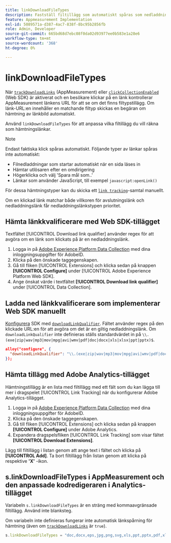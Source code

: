 ```yaml
---
title: linkDownloadFileTypes
description: Fastställ filtillägg som automatiskt spåras som nedladdningslänkar.
feature: Appmeasurement Implementation
exl-id: 5089571a-d387-4ac7-838f-8bc95b2856fb
role: Admin, Developer
source-git-commit: 665bd68d7ebc08f0da02d93977ee0b583e1a28e6
workflow-type: tm+mt
source-wordcount: '368'
ht-degree: 0%

---
```


# linkDownloadFileTypes

När [`trackDownloadLinks`](trackdownloadlinks.md) (AppMeasurement) eller [`clickCollectionEnabled`](trackdownloadlinks.md) (Web SDK) är aktiverat och en besökare klickar på en länk kontrollerar AppMeasurement länkens URL för att se om det finns filtypstillägg. Om länk-URL:en innehåller en matchande filtyp skickas en begäran om hämtning av länkbild automatiskt.

Använd `linkDownloadFileTypes` för att anpassa vilka filtillägg du vill räkna som hämtningslänkar.

>[!NOTE]
>
>Endast faktiska klick spåras automatiskt. Följande typer av länkar spåras inte automatiskt:
>
>* Filnedladdningar som startar automatiskt när en sida läses in
>* Hämtar utlösaren efter en omdirigering
>* Högerklicka och välj &#39;Spara mål som..&#39;
>* Länkar som använder JavaScript, till exempel `javascript:openLink()`
>
>För dessa hämtningstyper kan du skicka ett [`link tracking`](../functions/tl-method.md)-samtal manuellt.

Om en klickad länk matchar både villkoren för avslutningslänk och nedladdningslänk får nedladdningslänkstypen prioritet.

## Hämta länkkvalificerare med Web SDK-tillägget

Textfältet [!UICONTROL Download link qualifier] använder regex för att avgöra om en länk som klickats på är en nedladdningslänk.

1. Logga in på [Adobe Experience Platform Data Collection](https://experience.adobe.com/data-collection) med dina inloggningsuppgifter för AdobeID.
1. Klicka på den önskade taggegenskapen.
1. Gå till fliken [!UICONTROL Extensions] och klicka sedan på knappen **[!UICONTROL Configure]** under [!UICONTROL Adobe Experience Platform Web SDK].
1. Ange önskat värde i textfältet **[!UICONTROL Download link qualifier]** under [!UICONTROL Data Collection].

## Ladda ned länkkvalificerare som implementerar Web SDK manuellt

[Konfigurera](https://experienceleague.adobe.com/docs/experience-platform/edge/fundamentals/configuring-the-sdk.html) SDK med [`downloadLinkQualifier`](https://experienceleague.adobe.com/docs/experience-platform/edge/data-collection/track-links.html#automaticLinkTracking). Fältet använder regex på den klickade URL:en för att avgöra om det är en giltig nedladdningslänk. Om `downloadLinkQualifier` inte definieras ställs standardvärdet in på `\\.(exe|zip|wav|mp3|mov|mpg|avi|wmv|pdf|doc|docx|xls|xlsx|ppt|pptx)$`.

```json
alloy("configure", {
  "downloadLinkQualifier": "\\.(exe|zip|wav|mp3|mov|mpg|avi|wmv|pdf|doc|docx|xls|xlsx|ppt|pptx)$"
});
```

## Hämta tillägg med Adobe Analytics-tillägget

Hämtningstillägg är en lista med filtillägg med ett fält som du kan lägga till mer i dragspelet [!UICONTROL Link Tracking] när du konfigurerar Adobe Analytics-tillägget.

1. Logga in på [Adobe Experience Platform Data Collection](https://experience.adobe.com/data-collection) med dina inloggningsuppgifter för AdobeID.
2. Klicka på den önskade taggegenskapen.
3. Gå till fliken [!UICONTROL Extensions] och klicka sedan på knappen **[!UICONTROL Configure]** under Adobe Analytics.
4. Expandera dragspelsfliken [!UICONTROL Link Tracking] som visar fältet **[!UICONTROL Download Extensions]**.

Lägg till filtillägg i listan genom att ange text i fältet och klicka på **[!UICONTROL Add]**. Ta bort filtillägg från listan genom att klicka på respektive **&#39;X&#39;** -ikon.

## s.linkDownloadFileTypes i AppMeasurement och den anpassade kodredigeraren i Analytics-tillägget

Variabeln `s.linkDownloadFileTypes` är en sträng med kommaavgränsade filtillägg. Använd inte blanksteg.

Om variabeln inte definieras fungerar inte automatisk länkspårning för hämtning (även om [`trackDownloadLinks`](trackdownloadlinks.md) är `true`).

```js
s.linkDownloadFileTypes = "doc,docx,eps,jpg,png,svg,xls,ppt,pptx,pdf,xlsx,tab,csv,zip,txt,vsd,vxd,xml,js,css,rar,exe,wma,mov,avi,wmv,mp3,wav,m4v";
```
